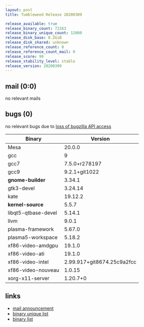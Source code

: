 ```yaml
---
layout: post
title: Tumbleweed Release 20200309

release_available: true
release_binary_count: 72263
release_binary_unique_count: 12080
release_disk_base: 8.2GiB
release_disk_shared: unknown
release_reference_count: 0
release_reference_count_mail: 0
release_score: 99
release_stability_level: stable
release_version: 20200309
---
```


## mail (0:0)

no relevant mails

## bugs (0)

<!--more-->

no relevant bugs due to [loss of bugzilla API access](https://bugzilla.opensuse.org/show_bug.cgi?id=1157722)

Binary | Version
--- | ---
Mesa | 20.0.0
gcc | 9
gcc7 | 7.5.0+r278197
gcc9 | 9.2.1+git1022
**gnome-builder** | 3.34.1
gtk3-devel | 3.24.14
kate | 19.12.2
**kernel-source** | 5.5.7
libqt5-qtbase-devel | 5.14.1
llvm | 9.0.1
plasma-framework | 5.67.0
plasma5-workspace | 5.18.2
xf86-video-amdgpu | 19.1.0
xf86-video-ati | 19.1.0
xf86-video-intel | 2.99.917+git8674.25c9a2fcc
xf86-video-nouveau | 1.0.15
xorg-x11-server | 1.20.7+0

## links

- [mail announcement](https://lists.opensuse.org/opensuse-factory/2020-03/msg00126.html)
- [binary unique list](http://download.opensuse.org/history/20200309/rpm.unique.list)
- [binary list](http://download.opensuse.org/history/20200309/rpm.list)
